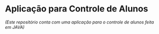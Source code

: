 # Aplicação para Controle de Alunos
_(Este repositório conta com uma aplicação para o controle de alunos feita em JAVA)_

